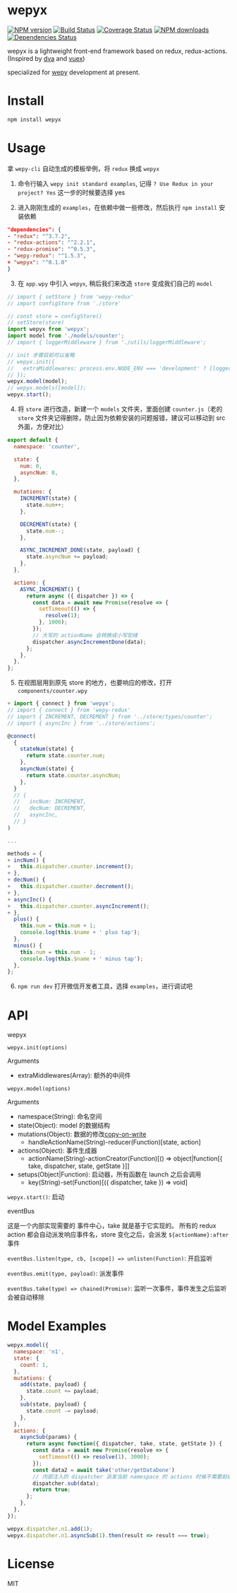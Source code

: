 # wepyx
[![NPM version](https://img.shields.io/npm/v/wepyx.svg?style=flat)](https://npmjs.org/package/wepyx)
[![Build Status](https://travis-ci.org/tolerance-go/wepyx.svg?branch=master)](https://travis-ci.org/tolerance-go/wepyx)
[![Coverage Status](https://coveralls.io/repos/github/tolerance-go/wepyx/badge.svg?branch=master)](https://coveralls.io/github/tolerance-go/wepyx?branch=master)
[![NPM downloads](http://img.shields.io/npm/dm/wepyx.svg?style=flat)](https://npmjs.org/package/wepyx)
[![Dependencies Status](https://david-dm.org/tolerance-go/wepyx/status.svg)](https://david-dm.org/tolerance-go/wepyx)

wepyx is a lightweight front-end framework based on redux, redux-actions.(Inspired by [dva](https://github.com/dvajs/dva) and [vuex](https://github.com/vuejs/vuex))

specialized for [wepy](https://github.com/Tencent/wepy) development at present.

# Install
```zsh
npm install wepyx
```

# Usage
拿 `wepy-cli` 自动生成的模板举例，将 `redux` 换成 `wepyx`

1. 命令行输入 `wepy init standard examples`, 记得 `? Use Redux in your project? Yes` 这一步的时候要选择 yes

2. 进入刚刚生成的 `examples`，在依赖中做一些修改，然后执行 `npm install` 安装依赖
```json
"dependencies": {
- "redux": "^3.7.2",
- "redux-actions": "^2.2.1",
- "redux-promise": "^0.5.3",
- "wepy-redux": "^1.5.3",
+ "wepyx": "^0.1.0"
}
```

3. 在 `app.wpy` 中引入 `wepyx`, 稍后我们来改造 `store` 变成我们自己的 `model`
```js
// import { setStore } from 'wepy-redux'
// import configStore from './store'

// const store = configStore()
// setStore(store)
import wepyx from 'wepyx';
import model from './models/counter';
// import { loggerMiddleware } from './utils/loggerMiddleware';

// init 步骤目前可以省略
// wepyx.init({
//   extraMiddlewares: process.env.NODE_ENV === 'development' ? [loggerMiddleware] : [],
// });
wepyx.model(model);
// wepyx.models([model]);
wepyx.start();
```

4. 将 `store` 进行改造，新建一个 `models` 文件夹，里面创建 `counter.js`（老的 `store` 文件夹记得删除，防止因为依赖安装的问题报错，建议可以移动到 src 外面，方便对比）
```js
export default {
  namespace: 'counter',

  state: {
    num: 0,
    asyncNum: 0,
  },

  mutations: {
    INCREMENT(state) {
      state.num++;
    },

    DECREMENT(state) {
      state.num--;
    },

    ASYNC_INCREMENT_DONE(state, payload) {
      state.asyncNum += payload;
    },
  },

  actions: {
    ASYNC_INCREMENT() {
      return async ({ dispatcher }) => {
        const data = await new Promise(resolve => {
          setTimeout(() => {
            resolve(1);
          }, 1000);
        });
        // 大写的 actionName 会转换成小写驼峰
        dispatcher.asyncIncrementDone(data);
      };
    },
  },
};
```

5. 在视图层用到原先 store 的地方，也要响应的修改，打开 `components/counter.wpy`
```js
+ import { connect } from 'wepyx';
// import { connect } from 'wepy-redux'
// import { INCREMENT, DECREMENT } from '../store/types/counter';
// import { asyncInc } from '../store/actions';

@connect(
  {
    stateNum(state) {
      return state.counter.num;
    },
    asyncNum(state) {
      return state.counter.asyncNum;
    },
  }
  // {
  //   incNum: INCREMENT,
  //   decNum: DECREMENT,
  //   asyncInc,
  // }
)

...

methods = {
+ incNum() {
+   this.dispatcher.counter.increment();
+ },
+ decNum() {
+   this.dispatcher.counter.decrement();
+ },
+ asyncInc() {
+   this.dispatcher.counter.asyncIncrement();
+ },
  plus() {
    this.num = this.num + 1;
    console.log(this.$name + ' plus tap');
  },
  minus() {
    this.num = this.num - 1;
    console.log(this.$name + ' minus tap');
  },
};
```

6. `npm run dev` 打开微信开发者工具，选择 `examples`，进行调试吧

# API

wepyx

`wepyx.init(options)`

Arguments

* extraMiddlewares(Array): 额外的中间件

`wepyx.model(options)`

Arguments

* namespace(String): 命名空间
* state(Object): model 的数据结构
* mutations(Object): 数据的修改[copy-on-write](https://en.wikipedia.org/wiki/Copy-on-write)
  * handleActionName(String)-reducer(Function)[state, action]
* actions(Object): 事件生成器
  * actionName(String)-actionCreator(Function)[() => object|function[{ take, dispatcher, state, getState }]]
* setups(Object|Function): 启动器，所有函数在 launch 之后会调用
  * key(String)-set(Function)[({ dispatcher, take }) => void]

`wepyx.start()`: 启动

eventBus

这是一个内部实现需要的 事件中心，take 就是基于它实现的。
所有的 redux action 都会自动派发响应事件名，store 变化之后，会派发 `${actionName}:after` 事件

`eventBus.listen(type, cb, [scope]) => unlisten(Function)`: 开启监听

`eventBus.emit(type, payload)`: 派发事件

`eventBus.take(type) => chained(Promise)`: 监听一次事件，事件发生之后监听会被自动移除


# Model Examples
```js
wepyx.model({
  namespace: 'n1',
  state: {
    count: 1,
  },
  mutations: {
    add(state, payload) {
      state.count += payload;
    },
    sub(state, payload) {
      state.count -= payload;
    },
  },
  actions: {
    asyncSub(params) {
      return async function({ dispatcher, take, state, getState }) {
        const data = await new Promise(resolve => {
          setTimeout(() => resolve(1), 3000);
        });
        const data2 = await take('other/getDataDone')
        // 内部注入的 dispatcher 派发当前 namespace 的 actions 时候不需要前缀
        dispatcher.sub(data); 
        return true;
      };
    },
  },
});

wepyx.dispatcher.n1.add(1);
wepyx.dispatcher.n1.asyncSub(1).then(result => result === true);
```

# License
MIT
